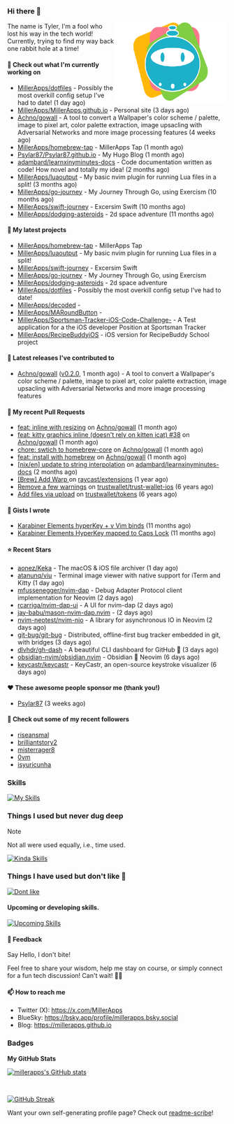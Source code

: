 ### Hi there 👋

<img align="right" src="./templates/miller-apps.png" width="260">

The name is Tyler, I'm a fool who lost his way in the tech world! Currently, trying to find my way back one rabbit hole at a time!

#### 👷 Check out what I'm currently working on

- [MillerApps/dotfiles](https://github.com/MillerApps/dotfiles) - Possibly the most overkill config setup I&#39;ve had to date! (1 day ago)
- [MillerApps/MillerApps.github.io](https://github.com/MillerApps/MillerApps.github.io) - Personal site (3 days ago)
- [Achno/gowall](https://github.com/Achno/gowall) - A tool to convert a Wallpaper&#39;s color scheme / palette, image to pixel art, color palette extraction,  image upsacling with Adversarial Networks  and more image processing features (4 weeks ago)
- [MillerApps/homebrew-tap](https://github.com/MillerApps/homebrew-tap) - MillerApps Tap (1 month ago)
- [Psylar87/Psylar87.github.io](https://github.com/Psylar87/Psylar87.github.io) - My Hugo Blog (1 month ago)
- [adambard/learnxinyminutes-docs](https://github.com/adambard/learnxinyminutes-docs) - Code documentation written as code! How novel and totally my idea! (2 months ago)
- [MillerApps/luaoutput](https://github.com/MillerApps/luaoutput) - My basic nvim plugin for running Lua files in a split! (3 months ago)
- [MillerApps/go-journey](https://github.com/MillerApps/go-journey) - My Journey Through Go, using Exercism (10 months ago)
- [MillerApps/swift-journey](https://github.com/MillerApps/swift-journey) - Excersim Swift (10 months ago)
- [MillerApps/dodging-asteroids](https://github.com/MillerApps/dodging-asteroids) - 2d space adventure (11 months ago)

#### 🌱 My latest projects

- [MillerApps/homebrew-tap](https://github.com/MillerApps/homebrew-tap) - MillerApps Tap
- [MillerApps/luaoutput](https://github.com/MillerApps/luaoutput) - My basic nvim plugin for running Lua files in a split!
- [MillerApps/swift-journey](https://github.com/MillerApps/swift-journey) - Excersim Swift
- [MillerApps/go-journey](https://github.com/MillerApps/go-journey) - My Journey Through Go, using Exercism
- [MillerApps/dodging-asteroids](https://github.com/MillerApps/dodging-asteroids) - 2d space adventure
- [MillerApps/dotfiles](https://github.com/MillerApps/dotfiles) - Possibly the most overkill config setup I&#39;ve had to date!
- [MillerApps/decoded](https://github.com/MillerApps/decoded) - 
- [MillerApps/MARoundButton](https://github.com/MillerApps/MARoundButton) - 
- [MillerApps/Sportsman-Tracker-iOS-Code-Challenge-](https://github.com/MillerApps/Sportsman-Tracker-iOS-Code-Challenge-) - A Test application for a the iOS developer Position at Sportsman Tracker
- [MillerApps/RecipeBuddyiOS](https://github.com/MillerApps/RecipeBuddyiOS) - iOS version for RecipeBuddy School project

#### 🔭 Latest releases I've contributed to

- [Achno/gowall](https://github.com/Achno/gowall) ([v0.2.0](https://github.com/Achno/gowall/releases/tag/v0.2.0), 1 month ago) - A tool to convert a Wallpaper&#39;s color scheme / palette, image to pixel art, color palette extraction,  image upsacling with Adversarial Networks  and more image processing features

#### 🔨 My recent Pull Requests

- [feat: inline with resizing](https://github.com/Achno/gowall/pull/40) on [Achno/gowall](https://github.com/Achno/gowall) (1 month ago)
- [feat: kitty graphics inline (doesn&#39;t rely on kitten icat) #38](https://github.com/Achno/gowall/pull/39) on [Achno/gowall](https://github.com/Achno/gowall) (1 month ago)
- [chore: swtich to homebrew-core](https://github.com/Achno/gowall/pull/37) on [Achno/gowall](https://github.com/Achno/gowall) (1 month ago)
- [feat: install with homebrew](https://github.com/Achno/gowall/pull/32) on [Achno/gowall](https://github.com/Achno/gowall) (1 month ago)
- [[nix/en] update to string interpolation](https://github.com/adambard/learnxinyminutes-docs/pull/5240) on [adambard/learnxinyminutes-docs](https://github.com/adambard/learnxinyminutes-docs) (2 months ago)
- [[Brew] Add Warp ](https://github.com/raycast/extensions/pull/11180) on [raycast/extensions](https://github.com/raycast/extensions) (1 year ago)
- [Remove a few warnings](https://github.com/trustwallet/trust-wallet-ios/pull/743) on [trustwallet/trust-wallet-ios](https://github.com/trustwallet/trust-wallet-ios) (6 years ago)
- [Add files via upload](https://github.com/trustwallet/tokens/pull/169) on [trustwallet/tokens](https://github.com/trustwallet/tokens) (6 years ago)

#### 📓 Gists I wrote

- [Karabiner Elements hyperKey &#43; v Vim binds](https://gist.github.com/d6bcde93678b9f5a7c5979e184d0148b) (11 months ago)
- [Karabiner Elements HyperKey mapped to Caps Lock](https://gist.github.com/ac8ec045f9c4fd21e829f92f960aa522) (11 months ago)

#### ⭐ Recent Stars

- [aonez/Keka](https://github.com/aonez/Keka) - The macOS &amp; iOS file archiver (1 day ago)
- [atanunq/viu](https://github.com/atanunq/viu) - Terminal image viewer with native support for iTerm and Kitty (1 day ago)
- [mfussenegger/nvim-dap](https://github.com/mfussenegger/nvim-dap) - Debug Adapter Protocol client implementation for Neovim (2 days ago)
- [rcarriga/nvim-dap-ui](https://github.com/rcarriga/nvim-dap-ui) - A UI for nvim-dap (2 days ago)
- [jay-babu/mason-nvim-dap.nvim](https://github.com/jay-babu/mason-nvim-dap.nvim) -  (2 days ago)
- [nvim-neotest/nvim-nio](https://github.com/nvim-neotest/nvim-nio) - A library for asynchronous IO in Neovim (2 days ago)
- [git-bug/git-bug](https://github.com/git-bug/git-bug) - Distributed, offline-first bug tracker embedded in git, with bridges (3 days ago)
- [dlvhdr/gh-dash](https://github.com/dlvhdr/gh-dash) - A beautiful CLI dashboard for GitHub 🚀  (3 days ago)
- [obsidian-nvim/obsidian.nvim](https://github.com/obsidian-nvim/obsidian.nvim) - Obsidian 🤝 Neovim (6 days ago)
- [keycastr/keycastr](https://github.com/keycastr/keycastr) - KeyCastr, an open-source keystroke visualizer (6 days ago)

#### ❤️ These awesome people sponsor me (thank you!)

- [Psylar87](https://github.com/Psylar87) (3 weeks ago)

#### 👯 Check out some of my recent followers

- [riseansmal](https://github.com/riseansmal)
- [brilliantstory2](https://github.com/brilliantstory2)
- [misterrager8](https://github.com/misterrager8)
- [0vm](https://github.com/0vm)
- [isyuricunha](https://github.com/isyuricunha)

### Skills  
[![My Skills](https://skillicons.dev/icons?i=swift,md,git,apple,github,neovim)](https://skillicons.dev)

### Things I used but never dug deep

> [!NOTE]
> Not all were used equally, i.e., time used.

[![Kinda Skills](https://skillicons.dev/icons?i=nodejs,docker,bash,rust)](https://skillicons.dev)

### Things I have used but don't like 🤷
[![Dont like](https://skillicons.dev/icons?i=html,css,js,java)](https://skillicons.dev)

#### Upcoming or developing skills.
[![Upcoming Skills](https://skillicons.dev/icons?i=go,lua,nix)](https://skillicons.dev)


#### 💬 Feedback

Say Hello, I don't bite!

Feel free to share your wisdom, help me stay on course, or simply connect for a fun tech discussion! Can't wait! 🙌🚀

#### 📫 How to reach me

- Twitter (X): https://x.com/MillerApps
- BlueSky: https://bsky.app/profile/millerapps.bsky.social
- Blog: https://millerapps.github.io

### Badges

<b>My GitHub Stats</b>

<a href="http://www.github.com/millerapps"><img src="https://github-readme-stats.vercel.app/api?username=millerapps&show_icons=true&hide=&count_private=true&bg_color=1e1e2e&text_color=cdd6f4&icon_color=cba6f7&title_color=94e2d5" alt="millerapps's GitHub stats"  /></a>

<br>

<a href="https://git.io/streak-stats"><img src="https://streak-stats.demolab.com?user=millerapps&theme=catppuccin-mocha" alt="GitHub Streak" /></a>

Want your own self-generating profile page? Check out [readme-scribe](https://github.com/muesli/readme-scribe)!


